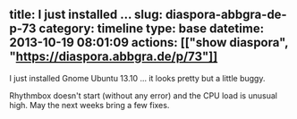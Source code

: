 title: I just installed ...
slug: diaspora-abbgra-de-p-73
category: timeline
type: base
datetime: 2013-10-19 08:01:09
actions: [["show diaspora", "https://diaspora.abbgra.de/p/73"]]
---
I just installed Gnome Ubuntu 13.10 ... it looks pretty but a little buggy.

Rhythmbox doesn't start (without any error) and the CPU load is unusual high.
May the next weeks bring a few fixes.



